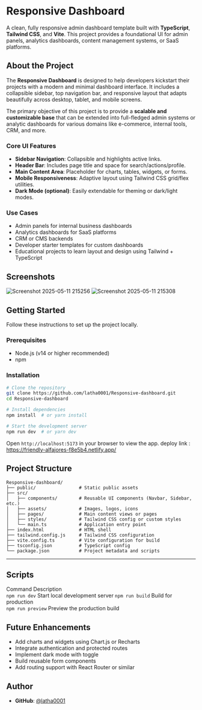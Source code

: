 # Responsive Dashboard

A clean, fully responsive admin dashboard template built with **TypeScript**, **Tailwind CSS**, and **Vite**. This project provides a foundational UI for admin panels, analytics dashboards, content management systems, or SaaS platforms.


##  About the Project

The **Responsive Dashboard** is designed to help developers kickstart their projects with a modern and minimal dashboard interface. It includes a collapsible sidebar, top navigation bar, and responsive layout that adapts beautifully across desktop, tablet, and mobile screens.

The primary objective of this project is to provide a **scalable and customizable base** that can be extended into full-fledged admin systems or analytic dashboards for various domains like e-commerce, internal tools, CRM, and more.

###  Core UI Features

* **Sidebar Navigation**: Collapsible and highlights active links.
* **Header Bar**: Includes page title and space for search/actions/profile.
* **Main Content Area**: Placeholder for charts, tables, widgets, or forms.
* **Mobile Responsiveness**: Adaptive layout using Tailwind CSS grid/flex utilities.
* **Dark Mode (optional)**: Easily extendable for theming or dark/light modes.

###  Use Cases

* Admin panels for internal business dashboards
* Analytics dashboards for SaaS platforms
* CRM or CMS backends
* Developer starter templates for custom dashboards
* Educational projects to learn layout and design using Tailwind + TypeScript


##  Screenshots
![Screenshot 2025-05-11 215256](https://github.com/user-attachments/assets/fc362381-1b87-4ddb-ad49-990d68930ee9)
![Screenshot 2025-05-11 215308](https://github.com/user-attachments/assets/073a87bb-d3d5-4b3e-aa64-c025ee5d4e0c)



##  Getting Started

Follow these instructions to set up the project locally.

### Prerequisites

* Node.js (v14 or higher recommended)
* npm 

### Installation

```bash
# Clone the repository
git clone https://github.com/latha0001/Responsive-dashboard.git
cd Responsive-dashboard

# Install dependencies
npm install  # or yarn install

# Start the development server
npm run dev  # or yarn dev
```

Open `http://localhost:5173` in your browser to view the app.
deploy link : https://friendly-alfajores-f8e5b4.netlify.app/

##  Project Structure

```
Responsive-dashboard/
├── public/                # Static public assets
├── src/
│   ├── components/        # Reusable UI components (Navbar, Sidebar, etc.)
│   ├── assets/            # Images, logos, icons
│   ├── pages/             # Main content views or pages
│   ├── styles/            # Tailwind CSS config or custom styles
│   └── main.ts            # Application entry point
├── index.html             # HTML shell
├── tailwind.config.js     # Tailwind CSS configuration
├── vite.config.ts         # Vite configuration for build
├── tsconfig.json          # TypeScript config
└── package.json           # Project metadata and scripts
```

---

##  Scripts

  Command           Description                    
 `npm run dev`      Start local development server 
 `npm run build`    Build for production           
 `npm run preview`  Preview the production build   

##  Future Enhancements

* Add charts and widgets using Chart.js or Recharts
* Integrate authentication and protected routes
* Implement dark mode with toggle
* Build reusable form components
* Add routing support with React Router or similar


##  Author

* **GitHub**: [@latha0001](https://github.com/latha0001)
